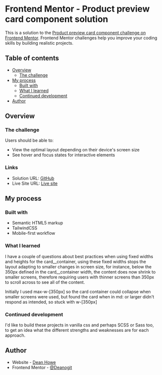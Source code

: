 # Frontend Mentor - Product preview card component solution

This is a solution to the [Product preview card component challenge on Frontend Mentor](https://www.frontendmentor.io/challenges/product-preview-card-component-GO7UmttRfa). Frontend Mentor challenges help you improve your coding skills by building realistic projects.

## Table of contents

- [Overview](#overview)
  - [The challenge](#the-challenge)
- [My process](#my-process)
  - [Built with](#built-with)
  - [What I learned](#what-i-learned)
  - [Continued development](#continued-development)
- [Author](#author)

## Overview

### The challenge

Users should be able to:

- View the optimal layout depending on their device's screen size
- See hover and focus states for interactive elements

### Links

- Solution URL: [GitHub](https://github.com/Deanogit/tailwind-product-dean)
- Live Site URL: [Live site](https://tailwind-product-dean.netlify.app/)

## My process

### Built with

- Semantic HTML5 markup
- TailwindCSS
- Mobile-first workflow

### What I learned

I have a couple of questions about best practices when using fixed widths and heights for the card\_\_container, using these fixed widths stops the layout adapting to smaller changes in screen size, for instance, below the 350px defined in the card\_\_container width, the content does now shrink to smaller screens, therefore requiring users with thinner screens than 350px to scroll across to see all of the content.

Initially I used max-w-[350px] so the card container could collapse when smaller screens were used, but found the card when in md: or larger didn't respond as intended, so stuck with w-[350px]

### Continued development

I'd like to build these projects in vanilla css and perhaps SCSS or Sass too, to get an idea what the different strengths and weaknesses are for each approach.

## Author

- Website - [Dean Howe](https://www.deanhowe.dev)
- Frontend Mentor - [@Deanogit](https://www.frontendmentor.io/profile/Deanogit)
